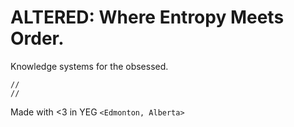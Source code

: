 # ALTERED: Where Entropy Meets Order.

Knowledge systems for the obsessed.

```
//
//
```

Made with <3 in YEG `<Edmonton, Alberta>`
